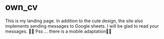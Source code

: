 # own_cv
This is my landing page. In addition to the cute design, the site also implements sending messages to Google sheets. I will be glad to read your messages.
📧👼
Pss ... there is a mobile adaptation🤳🏻
